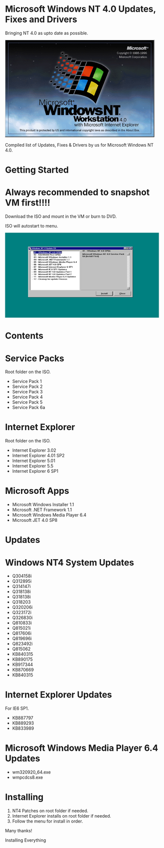 # Microsoft Windows NT 4.0 Updates, Fixes and Drivers 

Bringing NT 4.0 as upto date as possible.

![Alt text](NT4.png)


Compiled list of Updates, Fixes & Drivers by us for Microsoft Windows NT 4.0.

# **Getting Started**

# **Always recommended to snapshot VM first!!!!**

Download the ISO and mount in the VM or burn to DVD.

ISO will autostart to menu.

![Alt text](Screenshot.png)



# **Contents**

# **Service Packs**

Root folder on the ISO.

- Service Pack 1
- Service Pack 2
- Service Pack 3 
- Service Pack 4 
- Service Pack 5 
- Service Pack 6a 

# **Internet Explorer**

Root folder on the ISO.

- Internet Explorer 3.02
- Internet Explorer 4.01 SP2
- Internet Explorer 5.01
- Internet Explorer 5.5
- Internet Explorer 6 SP1

# **Microsoft Apps**

- Microsoft Windows Installer 1.1
- Microsoft .NET Framework 1.1
- Microsoft Windows Media Player 6.4
- Microsoft JET 4.0 SP8


# **Updates**

# **Windows NT4 System Updates**

- Q304158i 
- Q312895i 
- Q314147i 
- Q318138i 
- Q318138i 
- Q318203 
- Q320206i 
- Q323172i 
- Q326830i 
- Q810833i 
- Q815021i 
- Q817606i 
- Q819696i 
- Q823492i 
- Q815062
- KB840315 
- KB890175 
- KB917344 
- KB870669 
- KB840315

# **Internet Explorer Updates**

For IE6 SP1.

- KB887797 
- KB889293 
- KB833989

# **Microsoft Windows Media Player 6.4 Updates**

- wm320920_64.exe
- wmpcdcs8.exe

# **Installing**

1. NT4 Patches on root folder if needed.
2. Internet Explorer installs on root folder if needed.
3. Follow the menu for install in order.

   
Many thanks!

Installing Everything
